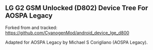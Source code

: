 LG G2 GSM Unlocked (D802) Device Tree For AOSPA Legacy
------------------------------------------------------

Forked from and tracked: https://github.com/CyanogenMod/android_device_lge_d800

Adapted for AOSPA Legacy by Michael S Corigliano (AOSPA Legacy).

